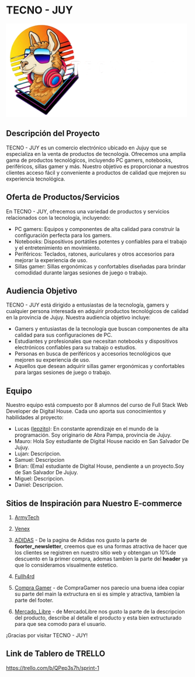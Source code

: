 # TECNO - JUY

![TECNO - JUY Logo](design/logo.png)

## Descripción del Proyecto

TECNO - JUY es un comercio electrónico ubicado en Jujuy que se especializa en la venta de productos de tecnología. Ofrecemos una amplia gama de productos tecnológicos, incluyendo PC gamers, notebooks, periféricos, sillas gamer y más. Nuestro objetivo es proporcionar a nuestros clientes acceso fácil y conveniente a productos de calidad que mejoren su experiencia tecnológica.

## Oferta de Productos/Servicios

En TECNO - JUY, ofrecemos una variedad de productos y servicios relacionados con la tecnología, incluyendo:

- PC gamers: Equipos y componentes de alta calidad para construir la configuración perfecta para los gamers.
- Notebooks: Dispositivos portátiles potentes y confiables para el trabajo y el entretenimiento en movimiento.
- Periféricos: Teclados, ratones, auriculares y otros accesorios para mejorar la experiencia de uso.
- Sillas gamer: Sillas ergonómicas y confortables diseñadas para brindar comodidad durante largas sesiones de juego o trabajo.

## Audiencia Objetivo

TECNO - JUY está dirigido a entusiastas de la tecnología, gamers y cualquier persona interesada en adquirir productos tecnológicos de calidad en la provincia de Jujuy. Nuestra audiencia objetivo incluye:

- Gamers y entusiastas de la tecnología que buscan componentes de alta calidad para sus configuraciones de PC.
- Estudiantes y profesionales que necesitan notebooks y dispositivos electrónicos confiables para su trabajo o estudios.
- Personas en busca de periféricos y accesorios tecnológicos que mejoren su experiencia de uso.
- Aquellos que desean adquirir sillas gamer ergonómicas y confortables para largas sesiones de juego o trabajo.

## Equipo

Nuestro equipo está compuesto por 8 alumnos del curso de Full Stack Web Developer de Digital House. Cada uno aporta sus conocimientos y habilidades al proyecto:

- Lucas ([lepzito](https://github.com/lepzito)): En constante aprendizaje en el mundo de la programación. Soy originario de Abra Pampa, provincia de Jujuy.
- Mauro: Hola Soy estudiante de Digital House nacido en San Salvador De Jujuy.
- Lujan: Descripcion.
- Samuel: Descripcion
- Brian: (Ema) estudiante de Digital House, pendiente a un proyecto.Soy de San Salvador De Jujuy. 
- Miguel: Descripcion.
- Daniel: Descripcion.

## Sitios de Inspiración para Nuestro E-commerce

1. [ArmyTech](https://ArmyTech.com.ar/)
2. [Venex](https://www.venex.com.ar/)
   
4. [ADIDAS](https://www.adidas.com/) - De la pagina de Adidas nos gusto la parte de **foorter_newsletter**, creemos que es una formas atractiva de hacer que los clientes se registren en nuestro sitio web y obtengan un 10%de descuento en la primer compra, ademas tambien la parte del **header** ya que lo consideramos visualmente estetico. 
5. [Fullh4rd](https://www.fullh4rd.com.ar)
6. [Compra Gamer](https://www.compragamer.com/) - de CompraGamer nos parecio una buena idea copiar su parte del main la extructura en si es simple y atractiva, tambien la parte del footer.
7. [Mercado_Libre](https://www.mercadolibre.com/) -  de MercadoLibre nos gusto la parte de la descripcion del producto, describe al detalle el producto y esta bien extructurado para que sea comodo para el usuario.

¡Gracias por visitar TECNO - JUY!

## Link de Tablero de TRELLO

https://trello.com/b/QPep3s7h/sprint-1
